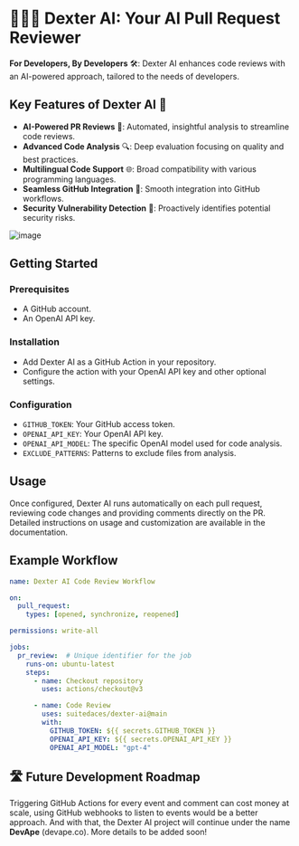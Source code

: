 # 👨🏻‍🔧 Dexter AI: Your AI Pull Request Reviewer

**For Developers, By Developers** 🛠️: Dexter AI enhances code reviews with an AI-powered approach, tailored to the needs of developers.

## Key Features of Dexter AI 🌟

- **AI-Powered PR Reviews** 🤖: Automated, insightful analysis to streamline code reviews.
- **Advanced Code Analysis** 🔍: Deep evaluation focusing on quality and best practices.
- **Multilingual Code Support** 🌐: Broad compatibility with various programming languages.
- **Seamless GitHub Integration** 🔗: Smooth integration into GitHub workflows.
- **Security Vulnerability Detection** 🔐: Proactively identifies potential security risks.

![image](https://github.com/suitedaces/dexter-ai/assets/50865782/d06ce423-9f21-463f-a634-de55d072abeb)

## Getting Started

### Prerequisites
- A GitHub account.
- An OpenAI API key.

### Installation
- Add Dexter AI as a GitHub Action in your repository.
- Configure the action with your OpenAI API key and other optional settings.

### Configuration
- `GITHUB_TOKEN`: Your GitHub access token.
- `OPENAI_API_KEY`: Your OpenAI API key.
- `OPENAI_API_MODEL`: The specific OpenAI model used for code analysis.
- `EXCLUDE_PATTERNS`: Patterns to exclude files from analysis.

## Usage
Once configured, Dexter AI runs automatically on each pull request, reviewing code changes and providing comments directly on the PR. Detailed instructions on usage and customization are available in the documentation.

## Example Workflow
```yaml
name: Dexter AI Code Review Workflow

on:
  pull_request:
    types: [opened, synchronize, reopened]

permissions: write-all

jobs:
  pr_review:  # Unique identifier for the job
    runs-on: ubuntu-latest
    steps:
      - name: Checkout repository
        uses: actions/checkout@v3

      - name: Code Review
        uses: suitedaces/dexter-ai@main
        with:
          GITHUB_TOKEN: ${{ secrets.GITHUB_TOKEN }}
          OPENAI_API_KEY: ${{ secrets.OPENAI_API_KEY }}
          OPENAI_API_MODEL: "gpt-4"
```

## 🛣️ Future Development Roadmap

Triggering GitHub Actions for every event and comment can cost money at scale, using GitHub webhooks to listen to events would be a better approach. 
And with that, the Dexter AI project will continue under the name **DevApe** (devape.co). More details to be added soon!

